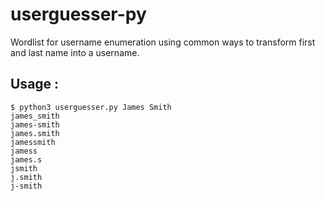# userguesser-py

Wordlist for username enumeration using common ways to transform first and last name into a username.

## Usage :

```console
$ python3 userguesser.py James Smith
james_smith
james-smith
james.smith
jamessmith
jamess
james.s
jsmith
j.smith
j-smith
```
